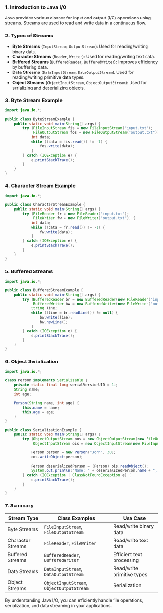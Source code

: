 ### 1. Introduction to Java I/O

Java provides various classes for input and output (I/O) operations using streams. Streams are used to read and write data in a continuous flow.

### 2. Types of Streams

- **Byte Streams** (`InputStream`, `OutputStream`): Used for reading/writing binary data.
- **Character Streams** (`Reader`, `Writer`): Used for reading/writing text data.
- **Buffered Streams** (`BufferedReader`, `BufferedWriter`): Improves efficiency by buffering data.
- **Data Streams** (`DataInputStream`, `DataOutputStream`): Used for reading/writing primitive data types.
- **Object Streams** (`ObjectInputStream`, `ObjectOutputStream`): Used for serializing and deserializing objects.

### 3. Byte Stream Example

```java
import java.io.*;

public class ByteStreamExample {
    public static void main(String[] args) {
        try (FileInputStream fis = new FileInputStream("input.txt");
             FileOutputStream fos = new FileOutputStream("output.txt")) {
            int data;
            while ((data = fis.read()) != -1) {
                fos.write(data);
            }
        } catch (IOException e) {
            e.printStackTrace();
        }
    }
}
```

### 4. Character Stream Example

```java
import java.io.*;

public class CharacterStreamExample {
    public static void main(String[] args) {
        try (FileReader fr = new FileReader("input.txt");
             FileWriter fw = new FileWriter("output.txt")) {
            int data;
            while ((data = fr.read()) != -1) {
                fw.write(data);
            }
        } catch (IOException e) {
            e.printStackTrace();
        }
    }
}
```

### 5. Buffered Streams

```java
import java.io.*;

public class BufferedStreamExample {
    public static void main(String[] args) {
        try (BufferedReader br = new BufferedReader(new FileReader("input.txt"));
             BufferedWriter bw = new BufferedWriter(new FileWriter("output.txt"))) {
            String line;
            while ((line = br.readLine()) != null) {
                bw.write(line);
                bw.newLine();
            }
        } catch (IOException e) {
            e.printStackTrace();
        }
    }
}
```

### 6. Object Serialization

```java
import java.io.*;

class Person implements Serializable {
    private static final long serialVersionUID = 1L;
    String name;
    int age;
    
    Person(String name, int age) {
        this.name = name;
        this.age = age;
    }
}

public class SerializationExample {
    public static void main(String[] args) {
        try (ObjectOutputStream oos = new ObjectOutputStream(new FileOutputStream("person.ser"));
             ObjectInputStream ois = new ObjectInputStream(new FileInputStream("person.ser"))) {
            
            Person person = new Person("John", 30);
            oos.writeObject(person);
            
            Person deserializedPerson = (Person) ois.readObject();
            System.out.println("Name: " + deserializedPerson.name + ", Age: " + deserializedPerson.age);
        } catch (IOException | ClassNotFoundException e) {
            e.printStackTrace();
        }
    }
}
```

### 7. Summary

|Stream Type|Class Examples|Use Case|
|---|---|---|
|Byte Streams|`FileInputStream`, `FileOutputStream`|Read/write binary data|
|Character Streams|`FileReader`, `FileWriter`|Read/write text data|
|Buffered Streams|`BufferedReader`, `BufferedWriter`|Efficient text processing|
|Data Streams|`DataInputStream`, `DataOutputStream`|Read/write primitive types|
|Object Streams|`ObjectInputStream`, `ObjectOutputStream`|Serialization|

By understanding Java I/O, you can efficiently handle file operations, serialization, and data streaming in your applications.